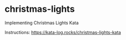 # christmas-lights

Implementing Christmas Lights Kata

Instructions: https://kata-log.rocks/christmas-lights-kata
